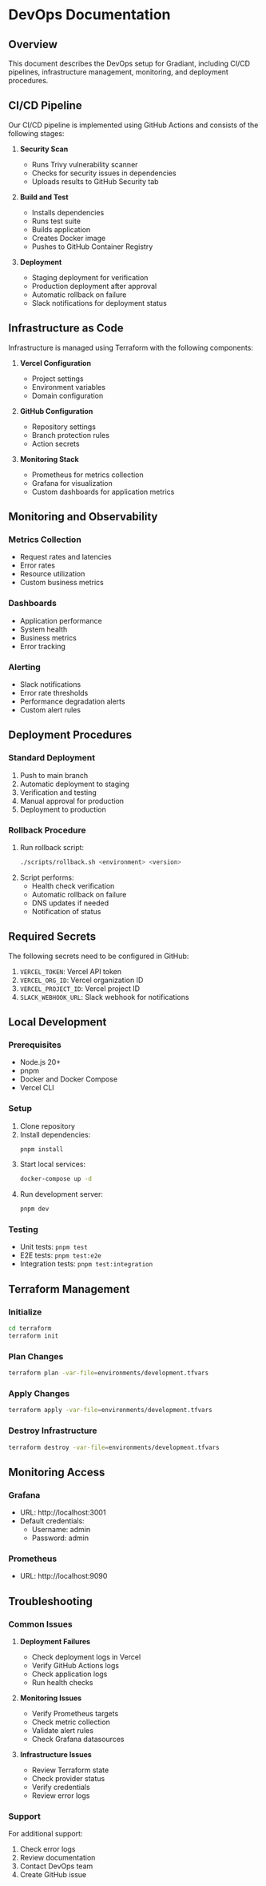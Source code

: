 # DevOps Documentation

## Overview

This document describes the DevOps setup for Gradiant, including CI/CD pipelines, infrastructure management, monitoring, and deployment procedures.

## CI/CD Pipeline

Our CI/CD pipeline is implemented using GitHub Actions and consists of the following stages:

1. **Security Scan**

   - Runs Trivy vulnerability scanner
   - Checks for security issues in dependencies
   - Uploads results to GitHub Security tab

2. **Build and Test**

   - Installs dependencies
   - Runs test suite
   - Builds application
   - Creates Docker image
   - Pushes to GitHub Container Registry

3. **Deployment**
   - Staging deployment for verification
   - Production deployment after approval
   - Automatic rollback on failure
   - Slack notifications for deployment status

## Infrastructure as Code

Infrastructure is managed using Terraform with the following components:

1. **Vercel Configuration**

   - Project settings
   - Environment variables
   - Domain configuration

2. **GitHub Configuration**

   - Repository settings
   - Branch protection rules
   - Action secrets

3. **Monitoring Stack**
   - Prometheus for metrics collection
   - Grafana for visualization
   - Custom dashboards for application metrics

## Monitoring and Observability

### Metrics Collection

- Request rates and latencies
- Error rates
- Resource utilization
- Custom business metrics

### Dashboards

- Application performance
- System health
- Business metrics
- Error tracking

### Alerting

- Slack notifications
- Error rate thresholds
- Performance degradation alerts
- Custom alert rules

## Deployment Procedures

### Standard Deployment

1. Push to main branch
2. Automatic deployment to staging
3. Verification and testing
4. Manual approval for production
5. Deployment to production

### Rollback Procedure

1. Run rollback script:
   ```bash
   ./scripts/rollback.sh <environment> <version>
   ```
2. Script performs:
   - Health check verification
   - Automatic rollback on failure
   - DNS updates if needed
   - Notification of status

## Required Secrets

The following secrets need to be configured in GitHub:

1. `VERCEL_TOKEN`: Vercel API token
2. `VERCEL_ORG_ID`: Vercel organization ID
3. `VERCEL_PROJECT_ID`: Vercel project ID
4. `SLACK_WEBHOOK_URL`: Slack webhook for notifications

## Local Development

### Prerequisites

- Node.js 20+
- pnpm
- Docker and Docker Compose
- Vercel CLI

### Setup

1. Clone repository
2. Install dependencies:
   ```bash
   pnpm install
   ```
3. Start local services:
   ```bash
   docker-compose up -d
   ```
4. Run development server:
   ```bash
   pnpm dev
   ```

### Testing

- Unit tests: `pnpm test`
- E2E tests: `pnpm test:e2e`
- Integration tests: `pnpm test:integration`

## Terraform Management

### Initialize

```bash
cd terraform
terraform init
```

### Plan Changes

```bash
terraform plan -var-file=environments/development.tfvars
```

### Apply Changes

```bash
terraform apply -var-file=environments/development.tfvars
```

### Destroy Infrastructure

```bash
terraform destroy -var-file=environments/development.tfvars
```

## Monitoring Access

### Grafana

- URL: http://localhost:3001
- Default credentials:
  - Username: admin
  - Password: admin

### Prometheus

- URL: http://localhost:9090

## Troubleshooting

### Common Issues

1. **Deployment Failures**

   - Check deployment logs in Vercel
   - Verify GitHub Actions logs
   - Check application logs
   - Run health checks

2. **Monitoring Issues**

   - Verify Prometheus targets
   - Check metric collection
   - Validate alert rules
   - Check Grafana datasources

3. **Infrastructure Issues**
   - Review Terraform state
   - Check provider status
   - Verify credentials
   - Review error logs

### Support

For additional support:

1. Check error logs
2. Review documentation
3. Contact DevOps team
4. Create GitHub issue

